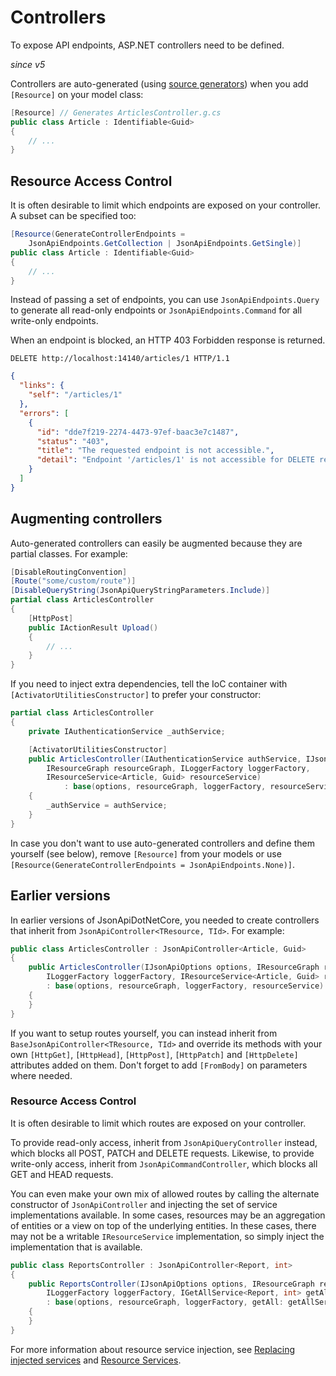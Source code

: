 # Controllers

To expose API endpoints, ASP.NET controllers need to be defined.

_since v5_

Controllers are auto-generated (using [source generators](https://docs.microsoft.com/en-us/dotnet/csharp/roslyn-sdk/source-generators-overview)) when you add `[Resource]` on your model class:

```c#
[Resource] // Generates ArticlesController.g.cs
public class Article : Identifiable<Guid>
{
    // ...
}
```

## Resource Access Control

It is often desirable to limit which endpoints are exposed on your controller.
A subset can be specified too:

```c#
[Resource(GenerateControllerEndpoints =
    JsonApiEndpoints.GetCollection | JsonApiEndpoints.GetSingle)]
public class Article : Identifiable<Guid>
{
    // ...
}
```

Instead of passing a set of endpoints, you can use `JsonApiEndpoints.Query` to generate all read-only endpoints or `JsonApiEndpoints.Command` for all write-only endpoints.

When an endpoint is blocked, an HTTP 403 Forbidden response is returned.

```http
DELETE http://localhost:14140/articles/1 HTTP/1.1
```

```json
{
  "links": {
    "self": "/articles/1"
  },
  "errors": [
    {
      "id": "dde7f219-2274-4473-97ef-baac3e7c1487",
      "status": "403",
      "title": "The requested endpoint is not accessible.",
      "detail": "Endpoint '/articles/1' is not accessible for DELETE requests."
    }
  ]
}
```

## Augmenting controllers

Auto-generated controllers can easily be augmented because they are partial classes. For example:

```c#
[DisableRoutingConvention]
[Route("some/custom/route")]
[DisableQueryString(JsonApiQueryStringParameters.Include)]
partial class ArticlesController
{
    [HttpPost]
    public IActionResult Upload()
    {
        // ...
    }
}
```

If you need to inject extra dependencies, tell the IoC container with `[ActivatorUtilitiesConstructor]` to prefer your constructor:

```c#
partial class ArticlesController
{
    private IAuthenticationService _authService;

    [ActivatorUtilitiesConstructor]
    public ArticlesController(IAuthenticationService authService, IJsonApiOptions options,
        IResourceGraph resourceGraph, ILoggerFactory loggerFactory,
        IResourceService<Article, Guid> resourceService)
            : base(options, resourceGraph, loggerFactory, resourceService)
    {
        _authService = authService;
    }
}
```

In case you don't want to use auto-generated controllers and define them yourself (see below), remove
`[Resource]` from your models or use `[Resource(GenerateControllerEndpoints = JsonApiEndpoints.None)]`.

## Earlier versions

In earlier versions of JsonApiDotNetCore, you needed to create controllers that inherit from `JsonApiController<TResource, TId>`. For example:

```c#
public class ArticlesController : JsonApiController<Article, Guid>
{
    public ArticlesController(IJsonApiOptions options, IResourceGraph resourceGraph,
        ILoggerFactory loggerFactory, IResourceService<Article, Guid> resourceService)
        : base(options, resourceGraph, loggerFactory, resourceService)
    {
    }
}
```

If you want to setup routes yourself, you can instead inherit from `BaseJsonApiController<TResource, TId>` and override its methods with your own `[HttpGet]`, `[HttpHead]`, `[HttpPost]`, `[HttpPatch]` and `[HttpDelete]` attributes added on them. Don't forget to add `[FromBody]` on parameters where needed.

### Resource Access Control

It is often desirable to limit which routes are exposed on your controller.

To provide read-only access, inherit from `JsonApiQueryController` instead, which blocks all POST, PATCH and DELETE requests.
Likewise, to provide write-only access, inherit from `JsonApiCommandController`, which blocks all GET and HEAD requests.

You can even make your own mix of allowed routes by calling the alternate constructor of `JsonApiController` and injecting the set of service implementations available.
In some cases, resources may be an aggregation of entities or a view on top of the underlying entities. In these cases, there may not be a writable `IResourceService` implementation, so simply inject the implementation that is available.

```c#
public class ReportsController : JsonApiController<Report, int>
{
    public ReportsController(IJsonApiOptions options, IResourceGraph resourceGraph,
        ILoggerFactory loggerFactory, IGetAllService<Report, int> getAllService)
        : base(options, resourceGraph, loggerFactory, getAll: getAllService)
    {
    }
}
```

For more information about resource service injection, see [Replacing injected services](~/usage/extensibility/layer-overview.md#replacing-injected-services) and [Resource Services](~/usage/extensibility/services.md).
